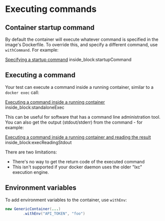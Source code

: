 # Executing commands

## Container startup command

By default the container will execute whatever command is specified in the image's Dockerfile. To override this, and specify a different command, use `withCommand`. For example:

<!--codeinclude-->
[Specifying a startup command](../example/src/test/java/generic/CommandsTest.java) inside_block:startupCommand
<!--/codeinclude-->

## Executing a command

Your test can execute a command inside a running container, similar to a `docker exec` call:

<!--codeinclude-->
[Executing a command inside a running container](../example/src/test/java/generic/ExecTest.java) inside_block:standaloneExec
<!--/codeinclude-->

This can be useful for software that has a command line administration tool. You can also get the output (stdout/stderr) from the command - for example:

<!--codeinclude-->
[Executing a command inside a running container and reading the result](../example/src/test/java/generic/ExecTest.java) inside_block:execReadingStdout
<!--/codeinclude-->

There are two limitations:

* There's no way to get the return code of the executed command
* This isn't supported if your docker daemon uses the older "lxc" execution engine.

## Environment variables

To add environment variables to the container, use `withEnv`:
```java
new GenericContainer(...)
		.withEnv("API_TOKEN", "foo")
```
